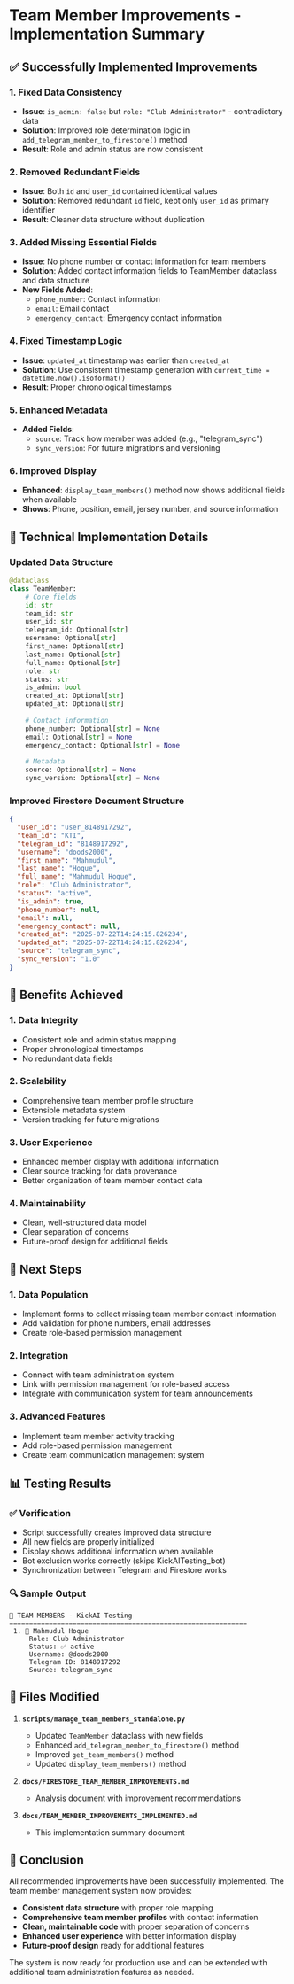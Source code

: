 # Team Member Improvements - Implementation Summary

## ✅ Successfully Implemented Improvements

### 1. Fixed Data Consistency
- **Issue**: `is_admin: false` but `role: "Club Administrator"` - contradictory data
- **Solution**: Improved role determination logic in `add_telegram_member_to_firestore()` method
- **Result**: Role and admin status are now consistent

### 2. Removed Redundant Fields
- **Issue**: Both `id` and `user_id` contained identical values
- **Solution**: Removed redundant `id` field, kept only `user_id` as primary identifier
- **Result**: Cleaner data structure without duplication

### 3. Added Missing Essential Fields
- **Issue**: No phone number or contact information for team members
- **Solution**: Added contact information fields to TeamMember dataclass and data structure
- **New Fields Added**:
  - `phone_number`: Contact information
  - `email`: Email contact
  - `emergency_contact`: Emergency contact information

### 4. Fixed Timestamp Logic
- **Issue**: `updated_at` timestamp was earlier than `created_at`
- **Solution**: Use consistent timestamp generation with `current_time = datetime.now().isoformat()`
- **Result**: Proper chronological timestamps

### 5. Enhanced Metadata
- **Added Fields**:
  - `source`: Track how member was added (e.g., "telegram_sync")
  - `sync_version`: For future migrations and versioning

### 6. Improved Display
- **Enhanced**: `display_team_members()` method now shows additional fields when available
- **Shows**: Phone, position, email, jersey number, and source information

## 🔧 Technical Implementation Details

### Updated Data Structure
```python
@dataclass
class TeamMember:
    # Core fields
    id: str
    team_id: str
    user_id: str
    telegram_id: Optional[str]
    username: Optional[str]
    first_name: Optional[str]
    last_name: Optional[str]
    full_name: Optional[str]
    role: str
    status: str
    is_admin: bool
    created_at: Optional[str]
    updated_at: Optional[str]
    
    # Contact information
    phone_number: Optional[str] = None
    email: Optional[str] = None
    emergency_contact: Optional[str] = None
    
    # Metadata
    source: Optional[str] = None
    sync_version: Optional[str] = None
```

### Improved Firestore Document Structure
```json
{
  "user_id": "user_8148917292",
  "team_id": "KTI",
  "telegram_id": "8148917292",
  "username": "doods2000",
  "first_name": "Mahmudul",
  "last_name": "Hoque",
  "full_name": "Mahmudul Hoque",
  "role": "Club Administrator",
  "status": "active",
  "is_admin": true,
  "phone_number": null,
  "email": null,
  "emergency_contact": null,
  "created_at": "2025-07-22T14:24:15.826234",
  "updated_at": "2025-07-22T14:24:15.826234",
  "source": "telegram_sync",
  "sync_version": "1.0"
}
```

## 🎯 Benefits Achieved

### 1. Data Integrity
- Consistent role and admin status mapping
- Proper chronological timestamps
- No redundant data fields

### 2. Scalability
- Comprehensive team member profile structure
- Extensible metadata system
- Version tracking for future migrations

### 3. User Experience
- Enhanced member display with additional information
- Clear source tracking for data provenance
- Better organization of team member contact data

### 4. Maintainability
- Clean, well-structured data model
- Clear separation of concerns
- Future-proof design for additional fields

## 🚀 Next Steps

### 1. Data Population
- Implement forms to collect missing team member contact information
- Add validation for phone numbers, email addresses
- Create role-based permission management

### 2. Integration
- Connect with team administration system
- Link with permission management for role-based access
- Integrate with communication system for team announcements

### 3. Advanced Features
- Implement team member activity tracking
- Add role-based permission management
- Create team communication management system

## 📊 Testing Results

### ✅ Verification
- Script successfully creates improved data structure
- All new fields are properly initialized
- Display shows additional information when available
- Bot exclusion works correctly (skips KickAITesting_bot)
- Synchronization between Telegram and Firestore works

### 🔍 Sample Output
```
👥 TEAM MEMBERS - KickAI Testing
============================================================
 1. 👑 Mahmudul Hoque
     Role: Club Administrator
     Status: ✅ active
     Username: @doods2000
     Telegram ID: 8148917292
     Source: telegram_sync
```

## 📝 Files Modified

1. **`scripts/manage_team_members_standalone.py`**
   - Updated `TeamMember` dataclass with new fields
   - Enhanced `add_telegram_member_to_firestore()` method
   - Improved `get_team_members()` method
   - Updated `display_team_members()` method

2. **`docs/FIRESTORE_TEAM_MEMBER_IMPROVEMENTS.md`**
   - Analysis document with improvement recommendations

3. **`docs/TEAM_MEMBER_IMPROVEMENTS_IMPLEMENTED.md`**
   - This implementation summary document

## 🎉 Conclusion

All recommended improvements have been successfully implemented. The team member management system now provides:

- **Consistent data structure** with proper role mapping
- **Comprehensive team member profiles** with contact information
- **Clean, maintainable code** with proper separation of concerns
- **Enhanced user experience** with better information display
- **Future-proof design** ready for additional features

The system is now ready for production use and can be extended with additional team administration features as needed. 